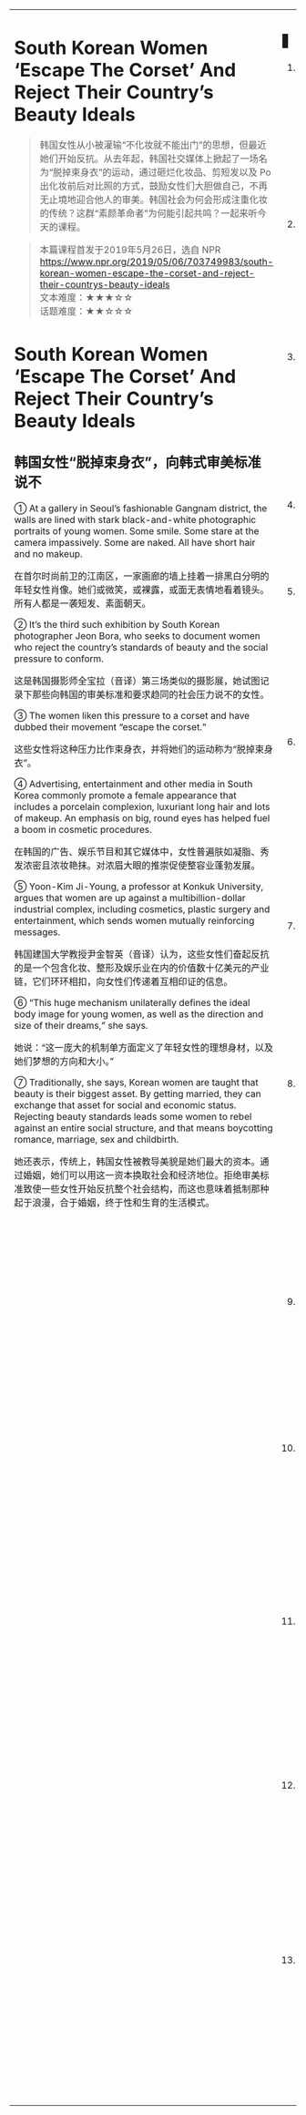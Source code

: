 <html>

<table>
    <tr>
        <td style="vertical-align:top;margin-top:0%;width: 45%">  

# South Korean Women ‘Escape The Corset’ And Reject Their Country’s Beauty Ideals  
>韩国女性从小被灌输“不化妆就不能出门”的思想，但最近她们开始反抗。从去年起，韩国社交媒体上掀起了一场名为“脱掉束身衣”的运动，通过砸烂化妆品、剪短发以及 Po 出化妆前后对比照的方式，鼓励女性们大胆做自己，不再无止境地迎合他人的审美。韩国社会为何会形成注重化妆的传统？这群“素颜革命者”为何能引起共鸣？一起来听今天的课程。   
   
>本篇课程首发于2019年5月26日，选自 NPR   
https://www.npr.org/2019/05/06/703749983/south-korean-women-escape-the-corset-and-reject-their-countrys-beauty-ideals   
文本难度：★★★☆☆   
话题难度：★★☆☆☆   


# South Korean Women ‘Escape The Corset’ And Reject Their Country’s Beauty Ideals  
## 韩国女性“脱掉束身衣”，向韩式审美标准说不  
① At a gallery in Seoul’s fashionable Gangnam district, the walls are lined with stark black-and-white photographic portraits of young women. Some smile. Some stare at the camera impassively. Some are naked. All have short hair and no makeup.  

在首尔时尚前卫的江南区，一家画廊的墙上挂着一排黑白分明的年轻女性肖像。她们或微笑，或裸露，或面无表情地看着镜头。所有人都是一袭短发、素面朝天。  

② It’s the third such exhibition by South Korean photographer Jeon Bora, who seeks to document women who reject the country’s standards of beauty and the social pressure to conform.  

这是韩国摄影师全宝拉（音译）第三场类似的摄影展，她试图记录下那些向韩国的审美标准和要求趋同的社会压力说不的女性。  

③ The women liken this pressure to a corset and have dubbed their movement “escape the corset.”  

这些女性将这种压力比作束身衣，并将她们的运动称为“脱掉束身衣”。  

④ Advertising, entertainment and other media in South Korea commonly promote a female appearance that includes a porcelain complexion, luxuriant long hair and lots of makeup. An emphasis on big, round eyes has helped fuel a boom in cosmetic procedures.  

在韩国的广告、娱乐节目和其它媒体中，女性普遍肤如凝脂、秀发浓密且浓妆艳抹。对浓眉大眼的推崇促使整容业蓬勃发展。  

⑤ Yoon-Kim Ji-Young, a professor at Konkuk University, argues that women are up against a multibillion-dollar industrial complex, including cosmetics, plastic surgery and entertainment, which sends women mutually reinforcing messages.  

韩国建国大学教授尹金智英（音译）认为，这些女性们奋起反抗的是一个包含化妆、整形及娱乐业在内的价值数十亿美元的产业链，它们环环相扣，向女性们传递着互相印证的信息。  

⑥ “This huge mechanism unilaterally defines the ideal body image for young women, as well as the direction and size of their dreams,” she says.  

她说：“这一庞大的机制单方面定义了年轻女性的理想身材，以及她们梦想的方向和大小。”  

⑦ Traditionally, she says, Korean women are taught that beauty is their biggest asset. By getting married, they can exchange that asset for social and economic status. Rejecting beauty standards leads some women to rebel against an entire social structure, and that means boycotting romance, marriage, sex and childbirth.  

她还表示，传统上，韩国女性被教导美貌是她们最大的资本。通过婚姻，她们可以用这一资本换取社会和经济地位。拒绝审美标准致使一些女性开始反抗整个社会结构，而这也意味着抵制那种起于浪漫，合于婚姻，终于性和生育的生活模式。  

 </td>
    <td style="vertical-align:top;margin-top:0%">

##  ▍生词好句
1. corset /ˈkɔːsɪt, ˈkɔːrsət/ n. 紧身胸衣；束身衣  
    ideal /aɪˈdɪəl, aɪˈdiːəl/ n. 模范，典范；理想 adj. 完美的；理想的  
    Gangnam district 江南区（韩国首尔的一个行政区，也是时尚和富裕的代名词）  
  
2. be lined with sth. 排着……  
    Wangfujing Snack Street is lined with food vendors/der/, souvenir stands, and candy shops.  
    王府井小吃街两旁有很多小吃摊儿、纪念品店和糖果店。  
  
3. stark /stɑː(r)k/ adj. 普通的；不加装饰的  
    black-and-white adj. 黑白的  
    photographic /ˌfəʊtəˈɡræfɪk/ adj. 摄影的；照相的  
    portrait /ˈpɔːtreɪt, ˈpɔːrtrɪt/ n. 照片（picture）；画像，肖像（painting）  
  
4. impassively /ɪmˈpæsɪvli/ adv. 神情冷漠地；木然地  
    makeup /ˈmeɪkˌʌp/ n. 化妆品  
    wear makeup 化妆  
  
5. seek/attempt to do sth. 试图做某事  
    document /ˈdɒkjəment, ˈdɑːkjəment/ vt. 记录；记载 n. 文件；文档（/ˈdɒkjəmənt, ˈdɑːkjəmənt/）  
    conform /kənˈfɔː(r)m/ vt. 顺从；遵从  
  
6. liken A to B /ˈlaɪkən/ 把 A 比作 B；认为 A 与 B 相像  
    Goethe likened a life without romantic love to a magic lantern without a lamp in “The Sorrows of Young Werther.”  
    在《少年维特的烦恼》中，歌德把没有浪漫爱情的人生比作没有光源的灯笼。  
  
7. dub /dʌb/ vt. 把……称作……  
    Bae Suzy was dubbed Korea's Icon of First Love for her natural acting in the film “Architecture 101.”  
    因为在电影《建筑学概论》中自然的表演，裴秀智被韩国网友称为“国民初恋”。  
  
8. a porcelain complexion /ˈpɔː(r)səlɪn/ 像瓷器一样白皙无暇的皮肤  
    complexion /kəmˈplekʃən/ n. 肤色；气色  
    luxuriant long hair /lʌɡˈʒʊ(ə)riənt/ 浓密的长发  
    big, round eyes 大眼睛  
    doe-eyed /ˈdəʊˌaɪd/ adj. 大眼睛（尤指看起来天真无邪的样子）  
  
9. fuel a boom in 促进……的繁荣发展  
    cosmetic procedures/surgery 整容手术  
    industrial complex 产业链  
    complex /ˈkɒmpleks, ˈkɑːmpleks/ n. 复杂的体系或网络  
  
10. mutually reinforcing 相互促进的；相辅相成的  
    reinforce /ˌriːɪnˈfɔː(r)s/ vt. 增强；加深  
    mechanism /ˈmekənɪzəm/ n. 机制；机理（a system that is intended to achieve something or deal with a problem）  
  
11. unilaterally /ˌjuːnɪˈlætərəli/ adv. 单方面地；单边地  
    unilateral /ˌjuːnɪˈlætərəl/ adj. 单方面的；单边的  
    bilateral /ˌbaɪˈlætərəl/ adj. 双方的；双边的  
    multilateral /ˌmʌltiˈlætərəl/ adj. 多边的；多国的  
  
12. define /dɪˈfaɪn/ vt. 给……下定义；明确说明  
    asset /ˈæset/ n. 资本，优势（something or someone that is useful because they help you succeed or deal with problems; advantage）；资产，财产  
  
13. rebel against 反抗（be up against）  
    the huge male-centered matrix called the patriarchy 以男性为中心的名为“父权社会”的社会环境  
    boycott /ˈbɔɪkɒt, ˈbɔɪkɑːt/ vt. 抵制；拒绝  
  
</td>
      </tr>
    </table>
</html>
